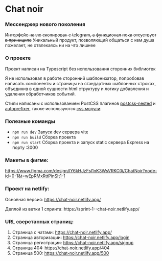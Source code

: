 # Chat noir
### Мессенджер нового поколения
~~Интерфейс нагло скопирован с telegram, а функционал пока отсуствует в приниципе~~
Уникальный продукт, позволяющий общаться с кем душа пожелает, не отвлекаясь ни на что лишнее

### О проекте
<p>Проект написан на Typescript без использования сторонних библиотек</p>

<p>Я не использовал в работе сторонний шаблонизатор, попробовав написать компоненты и страницы на стандартных шаблонных строках, объединив в одной сущности html структуру и логику добавления и удаления обработчиков событий.</p>

Стили написаны с использованием PostCSS плагинов 
[postcss-nested](https://github.com/postcss/postcss-nested) и 
[autoprefixer](https://github.com/postcss/autoprefixer), также используются [css модули](https://github.com/css-modules/css-modules)

### Полезные команды
- `npm run dev` Запуск dev сервера vite 
- `npm run build` Сборка проекта
- `npm run start` Сборка проекта и запуск static сервера Express на порту :3000

### Макеты в фигме:
https://www.figma.com/design/lY6kHJzFsl1nK3WsVRKC0i/ChatNoir?node-id=0-1&t=wEpRMxRttPinSlt1-1

### Проект на netlify:
Основная версия: https://chat-noir.netlify.app/
<p>Деплой из ветки 1 спринта: https://sprint-1--chat-noir.netlify.app/</p>


### URL сверстанных страниц:
1. Страница с чатами: https://chat-noir.netlify.app/
2. Страница авторизации: https://chat-noir.netlify.app/login
3. Страница регистрации: https://chat-noir.netlify.app/signup
4. Страница 404: https://chat-noir.netlify.app/404
5. Страница 500: https://chat-noir.netlify.app/500
